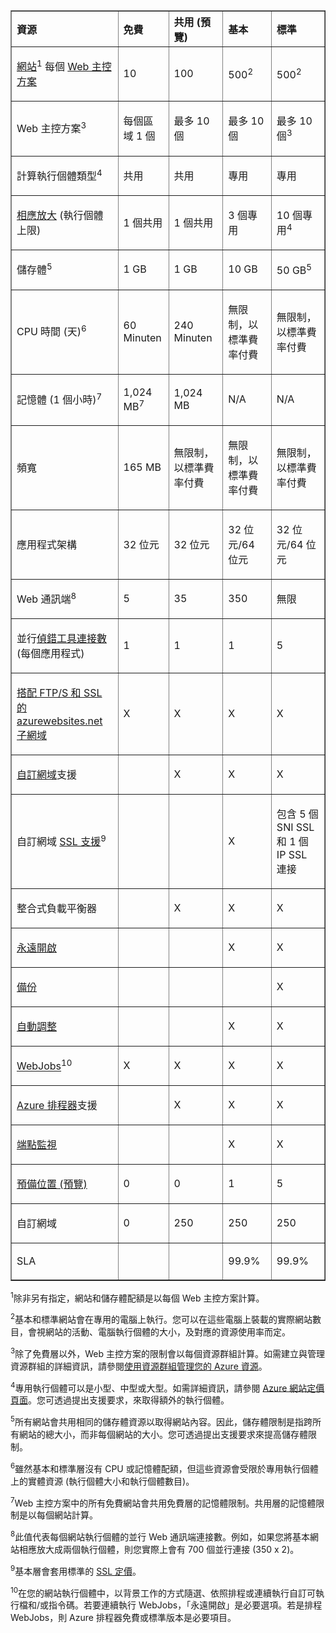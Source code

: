 <table cellspacing="0" border="1">
<tr>
   <th align="left" valign="middle">資源</th>
   <th align="left" valign="middle">免費</th>
   <th align="left" valign="middle">共用 (預覽)</th>
   <th align="left" valign="middle">基本</th>
   <th align="left" valign="middle">標準</th>
</tr>
<tr>
   <td valign="middle"><p><a href="http://azure.microsoft.com/documentation/services/web-sites/">網站</a><sup>1</sup> 每個 <a href="http://azure.microsoft.com/documentation/articles/web-sites-web-hosting-plan-overview/">Web 主控方案</a></p></td>
   <td valign="middle"><p>10</p></td>
   <td valign="middle"><p>100</p></td>
   <td valign="middle"><p>500<sup>2</sup></p></td>
   <td valign="middle"><p>500<sup>2</sup></p></td>
</tr>
<tr>
   <td valign="middle"><p>Web 主控方案</a><sup>3</sup></p></td>
   <td valign="middle"><p>每個區域 1 個</p></td>
   <td valign="middle"><p>最多 10 個</p></td>
   <td valign="middle"><p>最多 10 個</p></td>
   <td valign="middle"><p>最多 10 個<sup>3</sup></p></td>
</tr>
<tr>
   <td valign="middle"><p>計算執行個體類型<sup>4</sup></p></td>
   <td valign="middle"><p>共用</p></td>
   <td valign="middle"><p>共用</p></td>
   <td valign="middle"><p>專用</p></td>
   <td valign="middle"><p>專用</p></td>
</tr>
<tr>
   <td valign="middle"><p><a href="http://azure.microsoft.com/documentation/articles/web-sites-scale/">相應放大</a> (執行個體上限)</p></td>
   <td valign="middle"><p>1 個共用</p></td>
   <td valign="middle"><p>1 個共用</p></td>
   <td valign="middle"><p>3 個專用</p></td>
   <td valign="middle"><p>10 個專用<sup>4</sup></p></td>
</tr>
<tr>
   <td valign="middle"><p>儲存體<sup>5</sup></p></td>
   <td valign="middle"><p>1 GB</p></td>
   <td valign="middle"><p>1 GB</p></td>
   <td valign="middle"><p>10 GB</p></td>
   <td valign="middle"><p>50 GB<sup>5</sup></p></td>
</tr>
<tr>
   <td valign="middle"><p>CPU 時間 (天)<sup>6</sup></p></td>
   <td valign="middle"><p>60 Minuten</p></td>
   <td valign="middle"><p>240 Minuten</p></td>
   <td valign="middle"><p>無限制，以標準費率付費</p></td>
   <td valign="middle"><p>無限制，以標準費率付費</p></td>
</tr>
<tr>
   <td valign="middle"><p>記憶體 (1 個小時)<sup>7</sup></p></td>
   <td valign="middle"><p>1,024 MB<sup>7</sup></p></td>
   <td valign="middle"><p>1,024 MB</p></td>
   <td valign="middle"><p>N/A</p></td>
   <td valign="middle"><p>N/A</p></td>
</tr>
<tr>
   <td valign="middle"><p>頻寬</p></td>
   <td valign="middle"><p>165 MB</p></td>
   <td valign="middle"><p>無限制，以標準費率付費</p></td>
   <td valign="middle"><p>無限制，以標準費率付費</p></td>
   <td valign="middle"><p>無限制，以標準費率付費</p></td>
</tr><tr>
   <td valign="middle"><p>應用程式架構</p></td>
   <td valign="middle"><p>32 位元</p></td>
   <td valign="middle"><p>32 位元</p></td>
   <td valign="middle"><p>32 位元/64 位元</p></td>
   <td valign="middle"><p>32 位元/64 位元</p></td>
</tr>
<tr>
   <td valign="middle"><p>Web 通訊端<sup>8</sup></p></td>
   <td valign="middle"><p>5</p></td>
   <td valign="middle"><p>35</p></td>
   <td valign="middle"><p>350</p></td>
   <td valign="middle"><p>無限</p></td>
</tr><tr>
   <td valign="middle"><p>並行<a href="http://azure.microsoft.com/documentation/articles/web-sites-dotnet-troubleshoot-visual-studio/">偵錯工具連接數</a> (每個應用程式)</p></td>
   <td valign="middle"><p>1</p></td>
   <td valign="middle"><p>1</p></td>
   <td valign="middle"><p>1</p></td>
   <td valign="middle"><p>5</p></td>
</tr><tr>
   <td valign="middle"><p><a href="http://azure.microsoft.com/documentation/articles/web-sites-configure-ssl-certificate/">搭配 FTP/S 和 SSL 的 azurewebsites.net 子網域</a></p></td>
   <td valign="middle"><p>X</p></td>
   <td valign="middle"><p>X</p></td>
   <td valign="middle"><p>X</p></td>
   <td valign="middle"><p>X</p></td>
</tr><tr>
   <td valign="middle"><p><a href="http://azure.microsoft.com/documentation/articles/web-sites-custom-domain-name/">自訂網域</a>支援</p></td>
   <td valign="middle"><p></p></td>
   <td valign="middle"><p>X</p></td>
   <td valign="middle"><p>X</p></td>
   <td valign="middle"><p>X</p></td>
</tr><tr>
   <td valign="middle"><p>自訂網域 <a href="http://azure.microsoft.com/documentation/articles/web-sites-configure-ssl-certificate/">SSL 支援</a><sup>9</sup></p></td>
   <td valign="middle"><p></p></td>
   <td valign="middle"><p></p></td>
   <td valign="middle"><p>X</p></td>
   <td valign="middle"><p>包含 5 個 SNI SSL 和 1 個 IP SSL 連接</p></td>
</tr><tr>
   <td valign="middle"><p>整合式負載平衡器</p></td>
   <td valign="middle"><p></p></td>
   <td valign="middle"><p>X</p></td>
   <td valign="middle"><p>X</p></td>
   <td valign="middle"><p>X</p></td>
</tr><tr>
   <td valign="middle"><p><a href="http://azure.microsoft.com/documentation/articles/web-sites-configure/">永遠開啟</a></p></td>
   <td valign="middle"><p></p></td>
   <td valign="middle"><p></p></td>
   <td valign="middle"><p>X</p></td>
   <td valign="middle"><p>X</p></td>
</tr>
<tr>
   <td valign="middle"><p><a href="http://azure.microsoft.com/documentation/articles/web-sites-backup/">備份</a></p></td>
   <td valign="middle"><p></p></td>
   <td valign="middle"><p></p></td>
   <td valign="middle"><p></p></td>
   <td valign="middle"><p>X</p></td>
</tr><tr>
   <td valign="middle"><p><a href="http://azure.microsoft.com/documentation/articles/web-sites-scale/">自動調整</a></p></td>
   <td valign="middle"><p></p></td>
   <td valign="middle"><p></p></td>
   <td valign="middle"><p>X</p></td>
   <td valign="middle"><p>X</p></td>
</tr><tr>
   <td valign="middle"><p><a href="http://azure.microsoft.com/documentation/articles/web-sites-create-web-jobs/">WebJobs</a><sup>10</sup></p></td>
   <td valign="middle"><p>X</p></td>
   <td valign="middle"><p>X</p></td>
   <td valign="middle"><p>X</p></td>
   <td valign="middle"><p>X</p></td>
</tr>
<tr>
   <td valign="middle"><p><a href="http://azure.microsoft.com/services/scheduler/">Azure 排程器</a>支援</p></td>
   <td valign="middle"><p></p></td>
   <td valign="middle"><p>X</p></td>
   <td valign="middle"><p>X</p></td>
   <td valign="middle"><p>X</p></td>
</tr><tr>
   <td valign="middle"><p><a href="http://azure.microsoft.com/documentation/articles/web-sites-monitor/">端點監視</a></p></td>
   <td valign="middle"><p></p></td>
   <td valign="middle"><p></p></td>
   <td valign="middle"><p>X</p></td>
   <td valign="middle"><p>X</p></td>
</tr>
<tr>
   <td valign="middle"><p><a href="http://azure.microsoft.com/documentation/articles/web-sites-staged-publishing/">預備位置 (預覽)</a></p></td>
   <td valign="middle"><p>0</p></td>
   <td valign="middle"><p>0</p></td>
   <td valign="middle"><p>1</p></td>
   <td valign="middle"><p>5</p></td>
</tr>
<tr>
   <td valign="middle"><p>自訂網域</a></p></td>
   <td valign="middle"><p>0</p></td>
   <td valign="middle"><p>250</p></td>
   <td valign="middle"><p>250</p></td>
   <td valign="middle"><p>250</p></td>
</tr>
<tr>
   <td valign="middle"><p>SLA</p></td>
   <td valign="middle"><p></p></td>
   <td valign="middle"><p></p></td>
   <td valign="middle"><p>99.9%</p></td>
   <td valign="middle"><p>99.9%</p></td>
</tr>
</table>

<sup>1</sup>除非另有指定，網站和儲存體配額是以每個 Web 主控方案計算。

<sup>2</sup>基本和標準網站會在專用的電腦上執行。您可以在這些電腦上裝載的實際網站數目，會視網站的活動、電腦執行個體的大小，及對應的資源使用率而定。

<sup>3</sup>除了免費層以外，Web 主控方案的限制會以每個資源群組計算。如需建立與管理資源群組的詳細資訊，請參閱[使用資源群組管理您的 Azure 資源][useresourcegroups]。

<sup>4</sup>專用執行個體可以是小型、中型或大型。如需詳細資訊，請參閱 [Azure 網站定價頁面][websitespricing]。您可透過提出支援要求，來取得額外的執行個體。

<sup>5</sup>所有網站會共用相同的儲存體資源以取得網站內容。因此，儲存體限制是指跨所有網站的總大小，而非每個網站的大小。您可透過提出支援要求來提高儲存體限制。

<sup>6</sup>雖然基本和標準層沒有 CPU 或記憶體配額，但這些資源會受限於專用執行個體上的實體資源 (執行個體大小和執行個體數目)。

<sup>7</sup>Web 主控方案中的所有免費網站會共用免費層的記憶體限制。共用層的記憶體限制是以每個網站計算。

<sup>8</sup>此值代表每個網站執行個體的並行 Web 通訊端連接數。例如，如果您將基本網站相應放大成兩個執行個體，則您實際上會有 700 個並行連接 (350 x 2)。

<sup>9</sup>基本層會套用標準的 [SSL 定價][sslpricing]。

<sup>10</sup>在您的網站執行個體中，以背景工作的方式隨選、依照排程或連續執行自訂可執行檔和/或指令碼。若要連續執行 WebJobs，「永遠開啟」是必要選項。若是排程 WebJobs，則 Azure 排程器免費或標準版本是必要項目。

  [useresourcegroups]: http://azure.microsoft.com/documentation/articles/azure-preview-portal-using-resource-groups/
  [websitespricing]: http://azure.microsoft.com/pricing/details/web-sites/
  [sslpricing]: http://azure.microsoft.com/pricing/details/web-sites/#ssl-connections

<!---HONumber=58-->